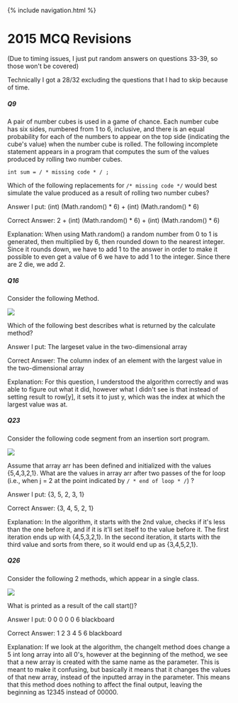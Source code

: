 {% include navigation.html %}

# 2015 MCQ Revisions
(Due to timing issues, I just put random answers on questions 33-39, so those won't be covered)

Technically I got a 28/32 excluding the questions that I had to skip because of time. 

##### Q9
A pair of number cubes is used in a game of chance. Each number cube has six sides, numbered from 1 to 6, inclusive, and there is an equal probability for each of the numbers to appear on the top side (indicating the cube's value) when the number cube is rolled. The following incomplete statement appears in a program that computes the sum of the values produced by rolling two number cubes.

`int sum = / * missing code * / ;`

Which of the following replacements for `/* missing code */` would best simulate the value produced as a result of rolling two number cubes?

Answer I put: (int) (Math.random() * 6) + (int) (Math.random() * 6)

Correct Answer: 2 + (int) (Math.random() * 6) + (int) (Math.random() * 6)

Explanation: When using Math.random() a random number from 0 to 1 is generated, then multiplied by 6, then rounded down to the nearest integer. Since it rounds down, we have to add 1 to the answer in order to make it possible to even get a value of 6 we have to add 1 to the integer. Since there are 2 die, we add 2.


##### Q16
Consider the following Method.

![](https://assets.learnosity.com/organisations/537/media.academicmerit.com/1c66114d1c62420b323b901f83f53e11/original.jpg)

Which of the following best describes what is returned by the calculate method?

Answer I put: The largeset value in the two-dimensional array

Correct Answer: The column index of an element with the largest value in the two-dimensional array

Explanation: For this question, I understood the algorithm correctly and was able to figure out what it did, however what I didn't see is that instead of setting result to row[y], it sets it to just y, which was the index at which the largest value was at.


##### Q23
Consider the following code segment from an insertion sort program.

![](https://assets.learnosity.com/organisations/537/media.academicmerit.com/65c604f06409ab0b0641367b9142f98f/original.jpg)

Assume that array arr has been defined and initialized with the values {5,4,3,2,1}. What are the values in array arr after two passes of the for loop (i.e., when j = 2 at the point indicated by `/ * end of loop * /`) ?

Answer I put: {3, 5, 2, 3, 1}

Correct Answer: {3, 4, 5, 2, 1}

Explanation: In the algorithm, it starts with the 2nd value, checks if it's less than the one before it, and if it is it'll set itself to the value before it. The first iteration ends up with {4,5,3,2,1}. In the second iteration, it starts with the third value and sorts from there, so it would end up as {3,4,5,2,1}.


##### Q26
Consider the following 2 methods, which appear in a single class.

![](https://assets.learnosity.com/organisations/537/media.academicmerit.com/b95c26a3cc8f679129c850612502ca36/original.jpg)

What is printed as a result of the call start()?

Answer I put: 0 0 0 0 0 6 blackboard

Correct Answer: 1 2 3 4 5 6 blackboard

Explanation: If we look at the algorithm, the changeIt method does change a 5 int long array into all 0's, however at the beginning of the method, we see that a new array is created with the same name as the parameter. This is meant to make it confusing, but basically it means that it changes the values of that new array, instead of the inputted array in the parameter. This means that this method does nothing to affect the final output, leaving the beginning as 12345 instead of 00000.
